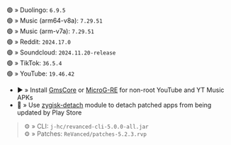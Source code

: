 🟢 » Duolingo: `6.9.5`  
🟢 » Music (arm64-v8a): `7.29.51`  
🟢 » Music (arm-v7a): `7.29.51`  
🟢 » Reddit: `2024.17.0`  
🟢 » Soundcloud: `2024.11.20-release`  
🟢 » TikTok: `36.5.4`  
🟢 » YouTube: `19.46.42`  

- ▶️ » Install [GmsCore](https://github.com/ReVanced/GmsCore/releases) or [MicroG-RE](https://github.com/WSTxda/MicroG-RE/releases) for non-root YouTube and YT Music APKs  
- 🛑 » Use [zygisk-detach](https://github.com/j-hc/zygisk-detach) module to detach patched apps from being updated by Play Store
  
> ⚙️ » CLI: `j-hc/revanced-cli-5.0.0-all.jar`  
> ⚙️ » Patches: `ReVanced/patches-5.2.3.rvp`    

